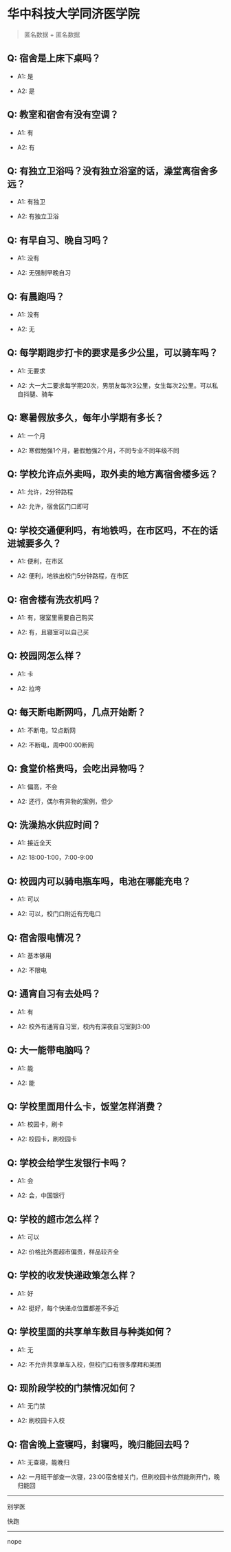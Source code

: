 # 华中科技大学同济医学院

> 匿名数据 + 匿名数据

## Q: 宿舍是上床下桌吗？

- A1: 是

- A2: 是

## Q: 教室和宿舍有没有空调？

- A1: 有

- A2: 有

## Q: 有独立卫浴吗？没有独立浴室的话，澡堂离宿舍多远？

- A1: 有独卫

- A2: 有独立卫浴

## Q: 有早自习、晚自习吗？

- A1: 没有

- A2: 无强制早晚自习

## Q: 有晨跑吗？

- A1: 没有

- A2: 无

## Q: 每学期跑步打卡的要求是多少公里，可以骑车吗？

- A1: 无要求

- A2: 大一大二要求每学期20次，男朋友每次3公里，女生每次2公里。可以私自抖腿、骑车

## Q: 寒暑假放多久，每年小学期有多长？

- A1: 一个月

- A2: 寒假勉强1个月，暑假勉强2个月，不同专业不同年级不同

## Q: 学校允许点外卖吗，取外卖的地方离宿舍楼多远？

- A1: 允许，2分钟路程

- A2: 允许，宿舍区门口即可

## Q: 学校交通便利吗，有地铁吗，在市区吗，不在的话进城要多久？

- A1: 便利，在市区

- A2: 便利，地铁出校门5分钟路程，在市区

## Q: 宿舍楼有洗衣机吗？

- A1: 有，寝室里需要自己购买

- A2: 有，且寝室可以自己买

## Q: 校园网怎么样？

- A1: 卡

- A2: 拉垮

## Q: 每天断电断网吗，几点开始断？

- A1: 不断电，12点断网

- A2: 不断电，周中00:00断网

## Q: 食堂价格贵吗，会吃出异物吗？

- A1: 偏高，不会

- A2: 还行，偶尔有异物的案例，但少

## Q: 洗澡热水供应时间？

- A1: 接近全天

- A2: 18:00-1:00，7:00-9:00

## Q: 校园内可以骑电瓶车吗，电池在哪能充电？

- A1: 可以

- A2: 可以，校门口附近有充电口

## Q: 宿舍限电情况？

- A1: 基本够用

- A2: 不限电

## Q: 通宵自习有去处吗？

- A1: 有

- A2: 校外有通宵自习室，校内有深夜自习室到3:00

## Q: 大一能带电脑吗？

- A1: 能

- A2: 能

## Q: 学校里面用什么卡，饭堂怎样消费？

- A1: 校园卡，刷卡

- A2: 校园卡，刷校园卡

## Q: 学校会给学生发银行卡吗？

- A1: 会

- A2: 会，中国银行

## Q: 学校的超市怎么样？

- A1: 可以

- A2: 价格比外面超市偏贵，样品较齐全

## Q: 学校的收发快递政策怎么样？

- A1: 好

- A2: 挺好，每个快递点位置都差不多近

## Q: 学校里面的共享单车数目与种类如何？

- A1: 无

- A2: 不允许共享单车入校，但校门口有很多摩拜和美团

## Q: 现阶段学校的门禁情况如何？

- A1: 无门禁

- A2: 刷校园卡入校

## Q: 宿舍晚上查寝吗，封寝吗，晚归能回去吗？

- A1: 无查寝，能晚归

- A2: 一月班干部查一次寝，23:00宿舍楼关门，但刷校园卡依然能刷开门，晚归能回

***

别学医

快跑

***

nope